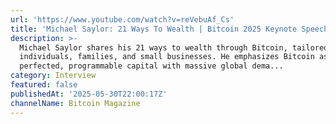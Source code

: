 ```yaml
---
url: 'https://www.youtube.com/watch?v=reVebuAf_Cs'
title: 'Michael Saylor: 21 Ways To Wealth | Bitcoin 2025 Keynote Speech'
description: >-
  Michael Saylor shares his 21 ways to wealth through Bitcoin, tailored for
  individuals, families, and small businesses. He emphasizes Bitcoin as
  perfected, programmable capital with massive global dema...
category: Interview
featured: false
publishedAt: '2025-05-30T22:00:17Z'
channelName: Bitcoin Magazine
---
```


